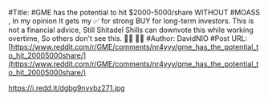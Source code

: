 #Title: #GME has the potential to hit $2000-5000/share WITHOUT #MOASS , In my opinion It gets my ✅ for strong BUY for long-term investors. This is not a financial advice, Still Shitadel Shills can downvote this while working overtime, So others don't see this. 💎🤲 🚀✨
#Author: DavidNIO
#Post URL: [https://www.reddit.com/r/GME/comments/nr4yyy/gme_has_the_potential_to_hit_20005000share/](https://www.reddit.com/r/GME/comments/nr4yyy/gme_has_the_potential_to_hit_20005000share/)


https://i.redd.it/dgbg9nvvbz271.jpg